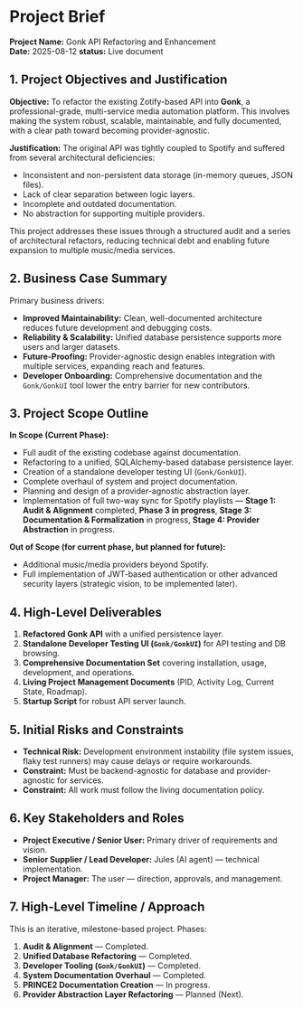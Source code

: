 <!-- ID: DOC-015 -->
# Project Brief

**Project Name:** Gonk API Refactoring and Enhancement  
**Date:** 2025-08-12 
**status:** Live document 

## 1. Project Objectives and Justification

**Objective:** To refactor the existing Zotify-based API into **Gonk**, a professional-grade, multi-service media automation platform. This involves making the system robust, scalable, maintainable, and fully documented, with a clear path toward becoming provider-agnostic.

**Justification:** The original API was tightly coupled to Spotify and suffered from several architectural deficiencies:
- Inconsistent and non-persistent data storage (in-memory queues, JSON files).
- Lack of clear separation between logic layers.
- Incomplete and outdated documentation.
- No abstraction for supporting multiple providers.

This project addresses these issues through a structured audit and a series of architectural refactors, reducing technical debt and enabling future expansion to multiple music/media services.

## 2. Business Case Summary

Primary business drivers:
- **Improved Maintainability:** Clean, well-documented architecture reduces future development and debugging costs.
- **Reliability & Scalability:** Unified database persistence supports more users and larger datasets.
- **Future-Proofing:** Provider-agnostic design enables integration with multiple services, expanding reach and features.
- **Developer Onboarding:** Comprehensive documentation and the `Gonk/GonkUI` tool lower the entry barrier for new contributors.

## 3. Project Scope Outline

**In Scope (Current Phase):**
- Full audit of the existing codebase against documentation.
- Refactoring to a unified, SQLAlchemy-based database persistence layer.
- Creation of a standalone developer testing UI (`Gonk/GonkUI`).
- Complete overhaul of system and project documentation.
- Planning and design of a provider-agnostic abstraction layer.
- Implementation of full two-way sync for Spotify playlists — **Stage 1: Audit & Alignment** completed, **Phase 3 in progress**, **Stage 3: Documentation & Formalization** in progress, **Stage 4: Provider Abstraction** in progress.

**Out of Scope (for current phase, but planned for future):**
- Additional music/media providers beyond Spotify.
- Full implementation of JWT-based authentication or other advanced security layers (strategic vision, to be implemented later).

## 4. High-Level Deliverables

1. **Refactored Gonk API** with a unified persistence layer.
2. **Standalone Developer Testing UI (`Gonk/GonkUI`)** for API testing and DB browsing.
3. **Comprehensive Documentation Set** covering installation, usage, development, and operations.
4. **Living Project Management Documents** (PID, Activity Log, Current State, Roadmap).
5. **Startup Script** for robust API server launch.

## 5. Initial Risks and Constraints

- **Technical Risk:** Development environment instability (file system issues, flaky test runners) may cause delays or require workarounds.
- **Constraint:** Must be backend-agnostic for database and provider-agnostic for services.
- **Constraint:** All work must follow the living documentation policy.

## 6. Key Stakeholders and Roles

- **Project Executive / Senior User:** Primary driver of requirements and vision.
- **Senior Supplier / Lead Developer:** Jules (AI agent) — technical implementation.
- **Project Manager:** The user — direction, approvals, and management.

## 7. High-Level Timeline / Approach

This is an iterative, milestone-based project. Phases:

1. **Audit & Alignment** — Completed.
2. **Unified Database Refactoring** — Completed.
3. **Developer Tooling (`Gonk/GonkUI`)** — Completed.
4. **System Documentation Overhaul** — Completed.
5. **PRINCE2 Documentation Creation** — In progress.
6. **Provider Abstraction Layer Refactoring** — Planned (Next).
